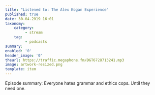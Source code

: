 ```yaml
---
title: "Listened to: The Alex Kogan Experience"
published: true
date: 30-04-2019 16:01
taxonomy:
    category:
         - stream
    tag:
         - podcasts
summary:
enabled: '0'
header_image: '0'
theurl: https://traffic.megaphone.fm/DGT6728713241.mp3
image: artwork-resized.png
template: item
---
```

 
Episode summary: Everyone hates grammar and ethics cops. Until they need one.

